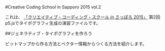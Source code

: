 #Creative Coding School in Sapporo 2015 vol.2

これは、
[「クリエイティブ・コーディング・スクール in さっぽろ 2015」](http://ccss.lab.sugimototatsuo.com/2015/)
第2回 p5.jsでタイポグラフィ生成の演習ファイルです。

##ジェネラティブ・タイポグラフィを作ろう

ビットマップから作る方法とベクター情報からつくる方法を紹介します。